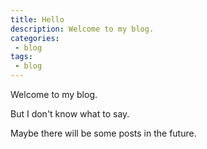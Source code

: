 ```yaml
---
title: Hello
description: Welcome to my blog.
categories:
 - blog
tags:
 - blog
---
```


Welcome to my blog.

But I don't know what to say.

Maybe there will be some posts in the future.
